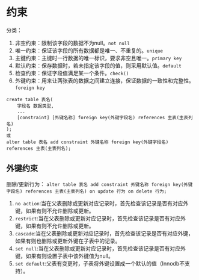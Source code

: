 # 约束
分类：
1. 非空约束：限制该字段的数据不为null。`not null`
2. 唯一约束：保证该字段的所有数据都是唯一、不重复的。`unique`
3. 主键约束：主键时一行数据的唯一标识，要求非空且唯一。`primary key`
4. 默认约束：保存数据时，若未指定该字段的值，则采用默认值。`default`
5. 检查约束：保证字段值满足某一个条件。`check()`
6. 外键约束：用来让两张表的数据之间建立连接，保证数据的一致性和完整性。`foreign key`
```
create table 表名(
    字段名 数据类型,
    ...
    [constraint] [外键名称] foreign key(外键字段名) references 主表(主表列名)
);
或
alter table 表名 add constraint 外键名称 foreign key(外键字段名) references 主表(主表列名);
```
## 外键约束
删除/更新行为：
`alter table 表名 add constraint 外键名称 foreign key(外键字段名) references 主表(主表列名) on update 行为 on delete 行为;`
1. `no action`:当在父表删除或更新对应记录时，首先检查该记录是否有对应外键，如果有则不允许删除或更新。
2. `restrict`:当在父表删除或更新对应记录时，首先检查该记录是否有对应外键，如果有则不允许删除或更新。
3. `cascade`:当在父表删除或更新对应记录时，首先检查该记录是否有对应外键，如果有则也删除或更新外键在子表中的记录。
4. `set null`:当在父表删除或更新对应记录时，首先检查该记录是否有对应外键，如果有则设置子表中该外键值为null。
5. `set default`:父表有变更时，子表将外键设置成一个默认的值（Innodb不支持）。